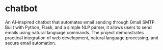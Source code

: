 # chatbot
An AI-inspired chatbot that automates email sending through Gmail SMTP. Built with Python, Flask, and a simple NLP parser, it allows users to send emails using natural language commands. The project demonstrates practical integration of web development, natural language processing, and secure email automation.
